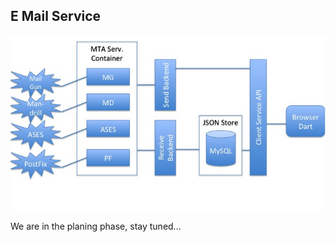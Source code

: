 
E Mail Service
------------------------------------------------------------

![System Components Diagram](docs/SystemComponentDiagram.png "E-mail service - System components Diagram")

We are in the planing phase, stay tuned...
